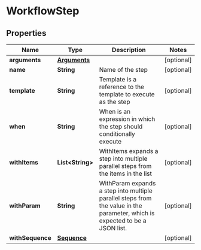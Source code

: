 
# WorkflowStep

## Properties
Name | Type | Description | Notes
------------ | ------------- | ------------- | -------------
**arguments** | [**Arguments**](Arguments.md) |  |  [optional]
**name** | **String** | Name of the step |  [optional]
**template** | **String** | Template is a reference to the template to execute as the step |  [optional]
**when** | **String** | When is an expression in which the step should conditionally execute |  [optional]
**withItems** | **List&lt;String&gt;** | WithItems expands a step into multiple parallel steps from the items in the list |  [optional]
**withParam** | **String** | WithParam expands a step into multiple parallel steps from the value in the parameter, which is expected to be a JSON list. |  [optional]
**withSequence** | [**Sequence**](Sequence.md) |  |  [optional]



